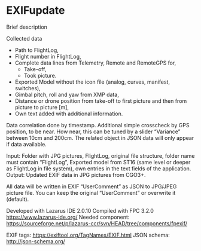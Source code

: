 # EXIFupdate
Brief description

Collected data

 * Path to FlightLog,
 * Flight number in FlightLog,
 * Complete data lines from Telemetry, Remote and RemoteGPS for,
   - Take-off,
   - Took picture.
 * Exported Model without the icon file (analog, curves, manifest, switches),
 * Gimbal pitch, roll and yaw from XMP data,
 * Distance or drone position from take-off to first picture and then from picture to picture [m],
 * Own text added with additional information.

Data correlation done by timestamp. Additional simple crosscheck by GPS position, to be near. How near, this can be tuned by a slider “Variance” between 10cm and 200cm.
The related object in JSON data will only appear if data available.

Input:		Folder with JPG pictures,
		FlightLog, original file structure, folder name must contain “FlightLog”,
		Exported model from ST16 (same level or deeper as FlightLog in file system),
		own entries in the text fields of the application.
Output:	Updated EXIF data in JPG pictures from CGO3+.

All data will be written in EXIF “UserComment” as JSON to JPG/JPEG picture file. You can keep the original “UserComment” or overwrite it (default).


Developed with Lazarus IDE 2.0.10
Compiled with FPC 3.2.0
                   	https://www.lazarus-ide.org/
Needed component:	https://sourceforge.net/p/lazarus-ccr/svn/HEAD/tree/components/fpexif/
 
EXIF tags:		https://exiftool.org/TagNames/EXIF.html
JSON schema:		http://json-schema.org/
